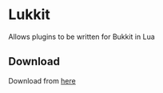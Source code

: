 # Lukkit

Allows plugins to be written for Bukkit in Lua


## Download
Download from [here](releases)
